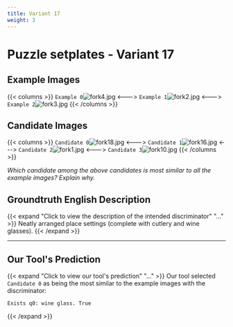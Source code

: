 ```yaml
---
title: Variant 17
weight: 3
---
```


# Puzzle setplates - Variant 17

## Example Images
{{< columns >}}
`Example 0`![fork4.jpg](/natscene_data/images/fork4.jpg)
<--->
`Example 1`![fork2.jpg](/natscene_data/images/fork2.jpg)
<--->
`Example 2`![fork3.jpg](/natscene_data/images/fork3.jpg)
{{< /columns >}}

## Candidate Images
{{< columns >}}
`Candidate 0`![fork18.jpg](/natscene_data/images/fork18.jpg)
<--->
`Candidate 1`![fork16.jpg](/natscene_data/images/fork16.jpg)
<--->
`Candidate 2`![fork1.jpg](/natscene_data/images/fork1.jpg)
<--->
`Candidate 3`![fork10.jpg](/natscene_data/images/fork10.jpg)
{{< /columns >}}

*Which candidate among the above candidates is most similar to all the example images? Explain why.*

## Groundtruth English Description

{{< expand "Click to view the description of the intended discriminator" "..." >}}
Neatly arranged place settings (complete with cutlery and wine glasses).
{{< /expand >}}

---



## Our Tool's Prediction

{{< expand "Click to view our tool's prediction" "..." >}}
Our tool selected `Candidate 0` as being the most similar to the example images with the discriminator:
```plaintext
Exists q0: wine glass. True
```
{{< /expand >}}
